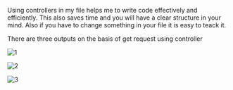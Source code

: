 Using controllers in my file helps me to write code effectively and efficiently.
This also saves time and you will have a clear structure in your mind. Also if you have to change something in your file it is easy to teack it.

There are three outputs on the basis of get request using controller

![1](https://github.com/AbhishShar21ma/Controller-Expressjs-/assets/119476697/06e76dbe-e0aa-4731-843d-777a7f4daa10)


![2](https://github.com/AbhishShar21ma/Controller-Expressjs-/assets/119476697/6b17a987-e170-4ab4-890c-24252fda7f4a)


![3](https://github.com/AbhishShar21ma/Controller-Expressjs-/assets/119476697/11f00821-ff24-4031-ab8f-bd472cc0f226)


